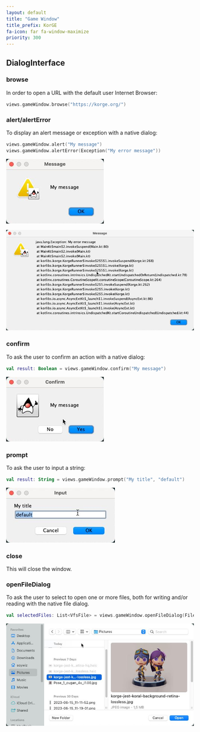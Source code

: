 ```yaml
---
layout: default
title: "Game Window"
title_prefix: KorGE
fa-icon: far fa-window-maximize
priority: 300
---
```


## DialogInterface

### browse

In order to open a URL with the default user Internet Browser:

```kotlin
views.gameWindow.browse("https://korge.org/")
```

### alert/alertError

To display an alert message or exception with a native dialog:

```kotlin
views.gameWindow.alert("My message")
views.gameWindow.alertError(Exception("My error message"))
```

![img.jpg](img.jpg)

![img_4.jpg](img_4.jpg)

### confirm

To ask the user to confirm an action with a native dialog:

```kotlin
val result: Boolean = views.gameWindow.confirm("My message")
```

![img_1.jpg](img_1.jpg)

### prompt

To ask the user to input a string:

```kotlin
val result: String = views.gameWindow.prompt("My title", "default")
```

![img_2.jpg](img_2.jpg)

### close

This will close the window.

### openFileDialog

To ask the user to select to open one or more files, both for writing and/or reading with the native file dialog.

```kotlin
val selectedFiles: List<VfsFile> = views.gameWindow.openFileDialog(FileFilter("Images" to listOf("*.jpg", "*.jpg")), write = false, multi = true, currentDir = null)
```

![img_3.jpg](img_3.jpg)
